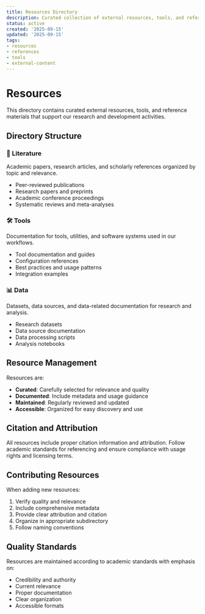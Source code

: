 ```yaml
---
title: Resources Directory
description: Curated collection of external resources, tools, and reference materials
status: active
created: '2025-09-15'
updated: '2025-09-15'
tags:
- resources
- references
- tools
- external-content
---
```


# Resources

This directory contains curated external resources, tools, and reference materials that support our research and development activities.

## Directory Structure

### 📖 Literature
Academic papers, research articles, and scholarly references organized by topic and relevance.

- Peer-reviewed publications
- Research papers and preprints
- Academic conference proceedings
- Systematic reviews and meta-analyses

### 🛠️ Tools
Documentation for tools, utilities, and software systems used in our workflows.

- Tool documentation and guides
- Configuration references
- Best practices and usage patterns
- Integration examples

### 📊 Data
Datasets, data sources, and data-related documentation for research and analysis.

- Research datasets
- Data source documentation
- Data processing scripts
- Analysis notebooks

## Resource Management

Resources are:

- **Curated**: Carefully selected for relevance and quality
- **Documented**: Include metadata and usage guidance
- **Maintained**: Regularly reviewed and updated
- **Accessible**: Organized for easy discovery and use

## Citation and Attribution

All resources include proper citation information and attribution. Follow academic standards for referencing and ensure compliance with usage rights and licensing terms.

## Contributing Resources

When adding new resources:

1. Verify quality and relevance
2. Include comprehensive metadata
3. Provide clear attribution and citation
4. Organize in appropriate subdirectory
5. Follow naming conventions

## Quality Standards

Resources are maintained according to academic standards with emphasis on:

- Credibility and authority
- Current relevance
- Proper documentation
- Clear organization
- Accessible formats
